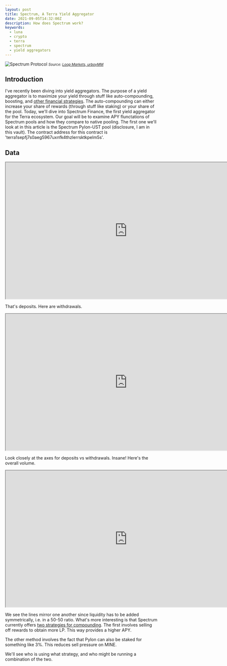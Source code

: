 ```yaml
---
layout: post
title: Spectrum, A Terra Yield Aggregator
date: 2021-09-05T14:32:00Z
description: How does Spectrum work?
keywords:
  - luna
  - crypto
  - terra
  - spectrum
  - yield aggregators
---
```


![Spectrum Protocol](https://old.trybe.one/wp-content/uploads/2021/08/0BkK99d69k5uzEp90-1.jpeg)
<small>_Source: [Loop Markets, urboyMM](https://www.loop.markets/earn-more-with-spectrum-protocol-2/)_</small>

## Introduction

I've recently been diving into yield aggregators. The purpose of a yield aggregator is to maximize your yield through stuff like auto-compounding, boosting, and [other financial strategies](https://spectrum-protocol.medium.com/spectrum-protocol-the-2nd-roadmap-dc72ec70282f). The auto-compounding can either increase your share of rewards (through stuff like staking) or your share of the pool. Today, we'll dive into Spectrum Finance, the first yield aggregator for the Terra ecosystem. Our goal will be to examine APY flunctations of Spectrum pools and how they compare to native pooling. The first one we'll look at in this article is the Spectrum Pylon-UST pool (disclosure, I am in this vault). The contract address for this contract is 'terra1sepfj7s0aeg5967uxnfk4thzlerrsktkpelm5s'.

## Data

<iframe src="https://velocity-app.flipsidecrypto.com/velocity/visuals/fd28f8bf-e755-42b8-9dbe-33fb32d44394/f3e27043-c62d-4718-80d1-ddf0b051b044" width="800" height="450"></iframe>

That's deposits. Here are withdrawals.

<iframe src="https://velocity-app.flipsidecrypto.com/velocity/visuals/b8967ce9-45fb-400c-963c-bf696421b4c1/e64f563b-d657-4974-8244-1aba2a81ff85" width="800" height="450"></iframe>

Look closely at the axes for deposits vs withdrawals. Insane! Here's the overall volume.

<iframe src="https://velocity-app.flipsidecrypto.com/velocity/visuals/4ffb1a20-c242-4c4e-9979-05097a34341c/c257fdac-42f3-45bb-8b76-62916f4fbcc6" width="800" height="450"></iframe>

We see the lines mirror one another since liquidity has to be added symmetrically, i.e. in a 50-50 ratio. What's more interesting is that Spectrum currently offers [two strategies for compounding](https://docs.spec.finance/protocol/vaults). The first involves selling off rewards to obtain more LP. This way provides a higher APY.

The other method involves the fact that Pylon can also be staked for something like 3%. This reduces sell pressure on MINE.

We'll see who is using what strategy, and who might be running a combination of the two.
